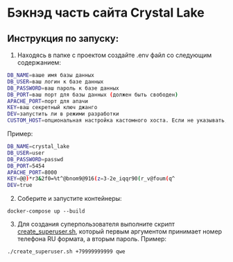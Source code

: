 #  Бэкнэд часть сайта Crystal Lake

## Инструкция по запуску:

1) Находясь в папке с проектом создайте .env файл со следующим содержанием:
```bash
DB_NAME=ваше имя базы данных
DB_USER=ваш логин к базе данных
DB_PASSWORD=ваш пароль к базе данных
DB_PORT=ваш порт для базы данных (должен быть свободен)
APACHE_PORT=порт для апачи
KEY=ваш секретный ключ джанго
DEV=запустить ли в режими разработки
CUSTOM_HOST=опциональная настройка кастомного хоста. Если не указывать, то будет использоваться localhost
```
Пример:
```bash
DB_NAME=crystal_lake
DB_USER=user
DB_PASSWORD=passwd
DB_PORT=5454
APACHE_PORT=8000
KEY=@@)*r3&2f0=%t^@bnom9@916(z=3-2e_iqqr90(r_v@foum(q^
DEV=true
```
2) Соберите и запустите контейнеры:
```
docker-compose up --build
```
3) Для создания суперпользователя выполните скрипт [create_superuser.sh](./create_superuser.sh), который первым аргументом принимает номер телефона RU формата, а вторым пароль. Пример:
```
./create_superuser.sh +79999999999 qwe
```

